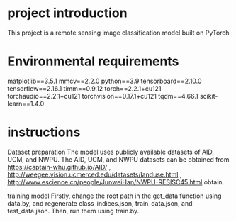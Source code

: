 # project introduction
This project is a remote sensing image classification model built on PyTorch

# Environmental requirements
matplotlib==3.5.1
mmcv==2.2.0
python==3.9
tensorboard==2.10.0
tensorflow==2.16.1
timm==0.9.12
torch==2.2.1+cu121
torchaudio==2.2.1+cu121
torchvision==0.17.1+cu121
tqdm==4.66.1
scikit-learn==1.4.0

# instructions
Dataset preparation
The model uses publicly available datasets of AID, UCM, and NWPU.
The AID, UCM, and NWPU datasets can be obtained from https://captain-whu.github.io/AID/ ,  http://weegee.vision.ucmerced.edu/datasets/landuse.html ,  http://www.escience.cn/people/JunweiHan/NWPU-RESISC45.html obtain.

training model
Firstly, change the root path in the get_data function using data.by, and regenerate class_indices.json, train_data.json, and test_data.json. Then, run them using train.by.
